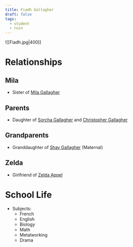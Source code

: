 ```yaml
---
title: Fiadh Gallagher
draft: false
tags:
  - student
  - ruin
---
```


![[Fiadh.jpg|400]]
# Relationships
## Mila
- Sister of [Mila Gallagher](Mila%20Gallagher.md)
## Parents
- Daughter of [Sorcha Gallagher](Sorcha%20Gallagher.md) and [Christopher Gallagher](Christopher%20Gallagher.md)
## Grandparents
- Granddaughter of [Shay Gallagher](Shay%20Gallagher.md) (Maternal)
## Zelda
- Girlfriend of [Zelda Appel](Zelda%20Appel.md)

# School Life
- Subjects:
	- French
	- English
	- Biology
	- Math
	- Metalworking
	- Drama
